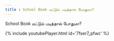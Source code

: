 ```yaml
---
title : School Book மட்டும் படித்தால் போதுமா?
---
```


School Book மட்டும் படித்தால் போதுமா?



{% include youtubePlayer.html id='7fser7_pfwc' %}
